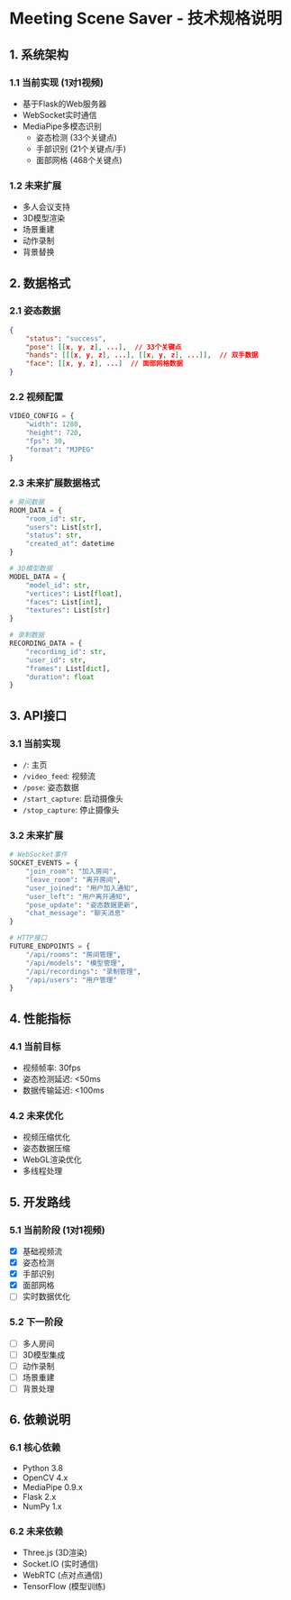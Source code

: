# Meeting Scene Saver - 技术规格说明

## 1. 系统架构

### 1.1 当前实现 (1对1视频)
- 基于Flask的Web服务器
- WebSocket实时通信
- MediaPipe多模态识别
  - 姿态检测 (33个关键点)
  - 手部识别 (21个关键点/手)
  - 面部网格 (468个关键点)

### 1.2 未来扩展
- 多人会议支持
- 3D模型渲染
- 场景重建
- 动作录制
- 背景替换

## 2. 数据格式

### 2.1 姿态数据
```json
{
    "status": "success",
    "pose": [[x, y, z], ...],  // 33个关键点
    "hands": [[[x, y, z], ...], [[x, y, z], ...]],  // 双手数据
    "face": [[x, y, z], ...]  // 面部网格数据
}
```

### 2.2 视频配置
```python
VIDEO_CONFIG = {
    "width": 1280,
    "height": 720,
    "fps": 30,
    "format": "MJPEG"
}
```

### 2.3 未来扩展数据格式
```python
# 房间数据
ROOM_DATA = {
    "room_id": str,
    "users": List[str],
    "status": str,
    "created_at": datetime
}

# 3D模型数据
MODEL_DATA = {
    "model_id": str,
    "vertices": List[float],
    "faces": List[int],
    "textures": List[str]
}

# 录制数据
RECORDING_DATA = {
    "recording_id": str,
    "user_id": str,
    "frames": List[dict],
    "duration": float
}
```

## 3. API接口

### 3.1 当前实现
- `/`: 主页
- `/video_feed`: 视频流
- `/pose`: 姿态数据
- `/start_capture`: 启动摄像头
- `/stop_capture`: 停止摄像头

### 3.2 未来扩展
```python
# WebSocket事件
SOCKET_EVENTS = {
    "join_room": "加入房间",
    "leave_room": "离开房间",
    "user_joined": "用户加入通知",
    "user_left": "用户离开通知",
    "pose_update": "姿态数据更新",
    "chat_message": "聊天消息"
}

# HTTP接口
FUTURE_ENDPOINTS = {
    "/api/rooms": "房间管理",
    "/api/models": "模型管理",
    "/api/recordings": "录制管理",
    "/api/users": "用户管理"
}
```

## 4. 性能指标

### 4.1 当前目标
- 视频帧率: 30fps
- 姿态检测延迟: <50ms
- 数据传输延迟: <100ms

### 4.2 未来优化
- 视频压缩优化
- 姿态数据压缩
- WebGL渲染优化
- 多线程处理

## 5. 开发路线

### 5.1 当前阶段 (1对1视频)
- [x] 基础视频流
- [x] 姿态检测
- [x] 手部识别
- [x] 面部网格
- [ ] 实时数据优化

### 5.2 下一阶段
- [ ] 多人房间
- [ ] 3D模型集成
- [ ] 动作录制
- [ ] 场景重建
- [ ] 背景处理

## 6. 依赖说明

### 6.1 核心依赖
- Python 3.8
- OpenCV 4.x
- MediaPipe 0.9.x
- Flask 2.x
- NumPy 1.x

### 6.2 未来依赖
- Three.js (3D渲染)
- Socket.IO (实时通信)
- WebRTC (点对点通信)
- TensorFlow (模型训练) 